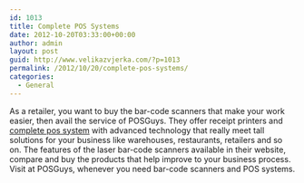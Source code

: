 ```yaml
---
id: 1013
title: Complete POS Systems
date: 2012-10-20T03:33:00+00:00
author: admin
layout: post
guid: http://www.velikazvjerka.com/?p=1013
permalink: /2012/10/20/complete-pos-systems/
categories:
  - General
---
```

As a retailer, you want to buy the bar-code scanners that make your work easier, then avail the service of POSGuys. They offer receipt printers and [complete pos system](http://www.posguys.com/) with advanced technology that really meet tall solutions for your business like warehouses, restaurants, retailers and so on. The features of the laser bar-code scanners available in their website, compare and buy the products that help improve to your business process. Visit at POSGuys, whenever you need bar-code scanners and POS systems.